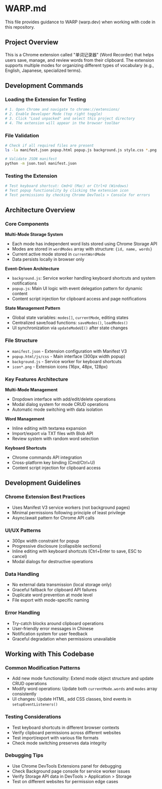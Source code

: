 # WARP.md

This file provides guidance to WARP (warp.dev) when working with code in this repository.

## Project Overview

This is a Chrome extension called "单词记录器" (Word Recorder) that helps users save, manage, and review words from their clipboard. The extension supports multiple modes for organizing different types of vocabulary (e.g., English, Japanese, specialized terms).

## Development Commands

### Loading the Extension for Testing
```bash
# 1. Open Chrome and navigate to chrome://extensions/
# 2. Enable Developer Mode (top right toggle)
# 3. Click "Load unpacked" and select this project directory
# 4. The extension will appear in the browser toolbar
```

### File Validation
```bash
# Check if all required files are present
ls -la manifest.json popup.html popup.js background.js style.css *.png

# Validate JSON manifest
python -m json.tool manifest.json
```

### Testing the Extension
```bash
# Test keyboard shortcut: Cmd+U (Mac) or Ctrl+U (Windows)
# Test popup functionality by clicking the extension icon
# Test permissions by checking Chrome DevTools > Console for errors
```

## Architecture Overview

### Core Components

**Multi-Mode Storage System**
- Each mode has independent word lists stored using Chrome Storage API
- Modes are stored in `wordModes` array with structure: `{id, name, words}`
- Current active mode stored in `currentWordMode`
- Data persists locally in browser only

**Event-Driven Architecture**
- `background.js`: Service worker handling keyboard shortcuts and system notifications
- `popup.js`: Main UI logic with event delegation pattern for dynamic content
- Content script injection for clipboard access and page notifications

**State Management Pattern**
- Global state variables: `modes[]`, `currentMode`, editing states
- Centralized save/load functions: `saveModes()`, `loadModes()`
- UI synchronization via `updateModeUI()` after state changes

### File Structure
- `manifest.json` - Extension configuration with Manifest V3
- `popup.html/js/css` - Main interface (300px width popup)
- `background.js` - Service worker for keyboard shortcuts
- `icon*.png` - Extension icons (16px, 48px, 128px)

### Key Features Architecture

**Multi-Mode Management**
- Dropdown interface with add/edit/delete operations
- Modal dialog system for mode CRUD operations
- Automatic mode switching with data isolation

**Word Management**
- Inline editing with textarea expansion
- Import/export via TXT files with Blob API
- Review system with random word selection

**Keyboard Shortcuts**
- Chrome commands API integration
- Cross-platform key binding (Cmd/Ctrl+U)
- Content script injection for clipboard access

## Development Guidelines

### Chrome Extension Best Practices
- Uses Manifest V3 service workers (not background pages)
- Minimal permissions following principle of least privilege
- Async/await pattern for Chrome API calls

### UI/UX Patterns
- 300px width constraint for popup
- Progressive disclosure (collapsible sections)
- Inline editing with keyboard shortcuts (Ctrl+Enter to save, ESC to cancel)
- Modal dialogs for destructive operations

### Data Handling
- No external data transmission (local storage only)
- Graceful fallback for clipboard API failures
- Duplicate word prevention at mode level
- File export with mode-specific naming

### Error Handling
- Try-catch blocks around clipboard operations
- User-friendly error messages in Chinese
- Notification system for user feedback
- Graceful degradation when permissions unavailable

## Working with This Codebase

### Common Modification Patterns
- Add new mode functionality: Extend mode object structure and update CRUD operations
- Modify word operations: Update both `currentMode.words` and `modes` array consistently
- UI changes: Update HTML, add CSS classes, bind events in `setupEventListeners()`

### Testing Considerations
- Test keyboard shortcuts in different browser contexts
- Verify clipboard permissions across different websites
- Test import/export with various file formats
- Check mode switching preserves data integrity

### Debugging Tips
- Use Chrome DevTools Extensions panel for debugging
- Check Background page console for service worker issues
- Verify Storage API data in DevTools > Application > Storage
- Test on different websites for permission edge cases